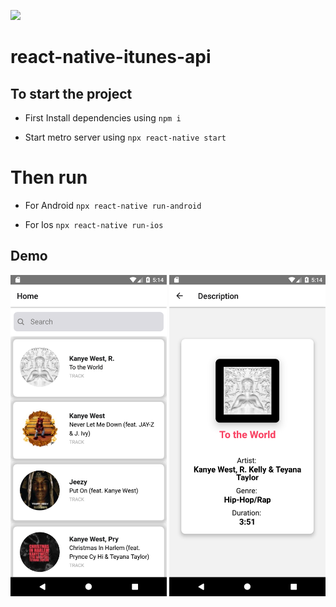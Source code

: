 <a href="https://hits.seeyoufarm.com"><img src="https://hits.seeyoufarm.com/api/count/incr/badge.svg?url=https%3A%2F%2Fgithub.com%2Fpuneettiwari61%2Freact-native-itunes-api&count_bg=%2379C83D&title_bg=%23555555&icon=&icon_color=%23E7E7E7&title=hits&edge_flat=false"/></a>

# react-native-itunes-api

## To start the project 

- First Install dependencies using
 `npm i`

- Start metro server using
`npx react-native start`

# Then run 

- For Android 
`npx react-native run-android`

- For Ios
`npx react-native run-ios`


## Demo

<img src="https://github.com/puneettiwari61/react-native-itunes-api/blob/main/demo/Screenshot_1605354287.png" width="250px" alt="demo" />

<img src="https://github.com/puneettiwari61/react-native-itunes-api/blob/main/demo/Screenshot_1605354274.png" width="250px" alt="demo" />
